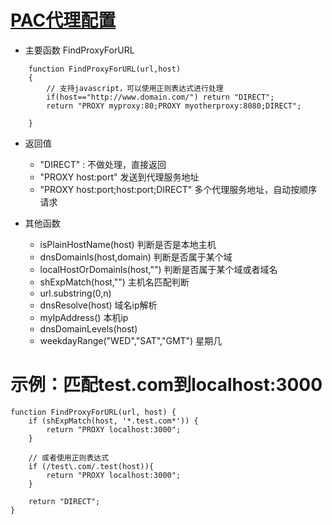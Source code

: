 # [PAC代理配置](http://blog.csdn.net/xundh/article/details/48193369)
* 主要函数 FindProxyForURL
```
    function FindProxyForURL(url,host)
    {
        // 支持javascript，可以使用正则表达式进行处理
        if(host=="http://www.domain.com/") return "DIRECT";
        return "PROXY myproxy:80;PROXY myotherproxy:8080;DIRECT";

    }
```

* 返回值
    - "DIRECT" : 不做处理，直接返回
    - "PROXY host:port" 发送到代理服务地址
    - "PROXY host:port;host:port;DIRECT"  多个代理服务地址，自动按顺序请求


* 其他函数
    - isPlainHostName(host) 判断是否是本地主机
    - dnsDomainIs(host,domain) 判断是否属于某个域
    - localHostOrDomainls(host,"") 判断是否属于某个域或者域名
    - shExpMatch(host,"") 主机名匹配判断
    - url.substring(0,n)
    - dnsResolve(host) 域名ip解析
    - myIpAddress() 本机ip
    - dnsDomainLevels(host)
    - weekdayRange("WED","SAT","GMT") 星期几


# 示例：匹配test.com到localhost:3000
```
function FindProxyForURL(url, host) {
    if (shExpMatch(host, '*.test.com*')) {
        return "PROXY localhost:3000";
    }

    // 或者使用正则表达式
    if (/test\.com/.test(host)){
        return "PROXY localhost:3000";
    }

    return "DIRECT";
}
```